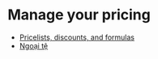 # Manage your pricing

* [Pricelists, discounts, and formulas](pricing.md)
* [Ngoại tệ](currencies.md)
